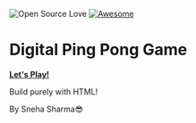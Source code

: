 ![Open Source Love](https://badges.frapsoft.com/os/v2/open-source.svg?v=103) [![Awesome](https://awesome.re/badge-flat.svg)](https://awesome.re)

# Digital Ping Pong Game
[**Let's Play!**](https://snehasharma76.github.io/)

Build purely with HTML!

By Sneha Sharma😎
